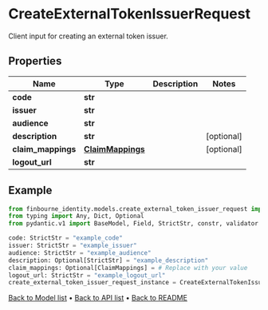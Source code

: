# CreateExternalTokenIssuerRequest

Client input for creating an external token issuer.
## Properties
Name | Type | Description | Notes
------------ | ------------- | ------------- | -------------
**code** | **str** |  | 
**issuer** | **str** |  | 
**audience** | **str** |  | 
**description** | **str** |  | [optional] 
**claim_mappings** | [**ClaimMappings**](ClaimMappings.md) |  | [optional] 
**logout_url** | **str** |  | 
## Example

```python
from finbourne_identity.models.create_external_token_issuer_request import CreateExternalTokenIssuerRequest
from typing import Any, Dict, Optional
from pydantic.v1 import BaseModel, Field, StrictStr, constr, validator

code: StrictStr = "example_code"
issuer: StrictStr = "example_issuer"
audience: StrictStr = "example_audience"
description: Optional[StrictStr] = "example_description"
claim_mappings: Optional[ClaimMappings] = # Replace with your value
logout_url: StrictStr = "example_logout_url"
create_external_token_issuer_request_instance = CreateExternalTokenIssuerRequest(code=code, issuer=issuer, audience=audience, description=description, claim_mappings=claim_mappings, logout_url=logout_url)

```

[Back to Model list](../README.md#documentation-for-models) &#8226; [Back to API list](../README.md#documentation-for-api-endpoints) &#8226; [Back to README](../README.md)


